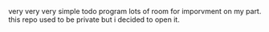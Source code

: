 very very very simple todo program lots of room for imporvment on my part. this repo used to be private but i decided to open it.
